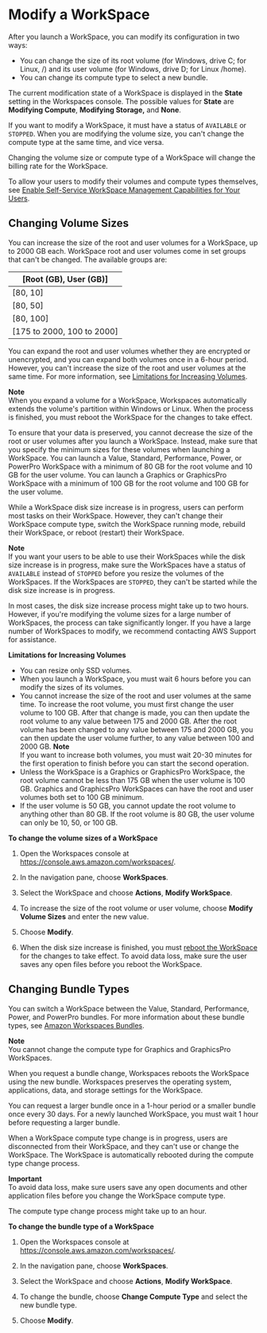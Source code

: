 # Modify a WorkSpace<a name="modify-workspaces"></a>

After you launch a WorkSpace, you can modify its configuration in two ways: 
+ You can change the size of its root volume \(for Windows, drive C; for Linux, /\) and its user volume \(for Windows, drive D; for Linux /home\)\.
+ You can change its compute type to select a new bundle\.

The current modification state of a WorkSpace is displayed in the **State** setting in the Workspaces console\. The possible values for **State** are **Modifying Compute**, **Modifying Storage,** and **None**\.

If you want to modify a WorkSpace, it must have a status of `AVAILABLE` or `STOPPED`\. When you are modifying the volume size, you can't change the compute type at the same time, and vice versa\.

Changing the volume size or compute type of a WorkSpace will change the billing rate for the WorkSpace\.

To allow your users to modify their volumes and compute types themselves, see [Enable Self\-Service WorkSpace Management Capabilities for Your Users](enable-user-self-service-workspace-management.md)\.

## Changing Volume Sizes<a name="change_volume_sizes"></a>

You can increase the size of the root and user volumes for a WorkSpace, up to 2000 GB each\. WorkSpace root and user volumes come in set groups that can't be changed\. The available groups are:


| \[Root \(GB\), User \(GB\)\] | 
| --- | 
| \[80, 10\] | 
| \[80, 50\] | 
| \[80, 100\] | 
| \[175 to 2000, 100 to 2000\] | 

You can expand the root and user volumes whether they are encrypted or unencrypted, and you can expand both volumes once in a 6\-hour period\. However, you can't increase the size of the root and user volumes at the same time\. For more information, see [Limitations for Increasing Volumes](#limitations_increasing_volumes)\.

**Note**  
When you expand a volume for a WorkSpace, Workspaces automatically extends the volume's partition within Windows or Linux\. When the process is finished, you must reboot the WorkSpace for the changes to take effect\. 

To ensure that your data is preserved, you cannot decrease the size of the root or user volumes after you launch a WorkSpace\. Instead, make sure that you specify the minimum sizes for these volumes when launching a WorkSpace\. You can launch a Value, Standard, Performance, Power, or PowerPro WorkSpace with a minimum of 80 GB for the root volume and 10 GB for the user volume\. You can launch a Graphics or GraphicsPro WorkSpace with a minimum of 100 GB for the root volume and 100 GB for the user volume\.

While a WorkSpace disk size increase is in progress, users can perform most tasks on their WorkSpace\. However, they can't change their WorkSpace compute type, switch the WorkSpace running mode, rebuild their WorkSpace, or reboot \(restart\) their WorkSpace\.

**Note**  
If you want your users to be able to use their WorkSpaces while the disk size increase is in progress, make sure the WorkSpaces have a status of `AVAILABLE` instead of `STOPPED` before you resize the volumes of the WorkSpaces\. If the WorkSpaces are `STOPPED`, they can't be started while the disk size increase is in progress\.

In most cases, the disk size increase process might take up to two hours\. However, if you're modifying the volume sizes for a large number of WorkSpaces, the process can take significantly longer\. If you have a large number of WorkSpaces to modify, we recommend contacting AWS Support for assistance\.

**Limitations for Increasing Volumes**
+ You can resize only SSD volumes\.
+ When you launch a WorkSpace, you must wait 6 hours before you can modify the sizes of its volumes\.
+ You cannot increase the size of the root and user volumes at the same time\. To increase the root volume, you must first change the user volume to 100 GB\. After that change is made, you can then update the root volume to any value between 175 and 2000 GB\. After the root volume has been changed to any value between 175 and 2000 GB, you can then update the user volume further, to any value between 100 and 2000 GB\.
**Note**  
If you want to increase both volumes, you must wait 20\-30 minutes for the first operation to finish before you can start the second operation\.
+ Unless the WorkSpace is a Graphics or GraphicsPro WorkSpace, the root volume cannot be less than 175 GB when the user volume is 100 GB\. Graphics and GraphicsPro WorkSpaces can have the root and user volumes both set to 100 GB minimum\.
+ If the user volume is 50 GB, you cannot update the root volume to anything other than 80 GB\. If the root volume is 80 GB, the user volume can only be 10, 50, or 100 GB\.

**To change the volume sizes of a WorkSpace**

1. Open the Workspaces console at [https://console\.aws\.amazon\.com/workspaces/](https://console.aws.amazon.com/workspaces/)\.

1. In the navigation pane, choose **WorkSpaces**\.

1. Select the WorkSpace and choose **Actions**, **Modify WorkSpace**\.

1. To increase the size of the root volume or user volume, choose **Modify Volume Sizes** and enter the new value\.

1. Choose **Modify**\.

1. When the disk size increase is finished, you must [ reboot the WorkSpace](reboot-workspaces.md) for the changes to take effect\. To avoid data loss, make sure the user saves any open files before you reboot the WorkSpace\.

## Changing Bundle Types<a name="change_bundles"></a>

You can switch a WorkSpace between the Value, Standard, Performance, Power, and PowerPro bundles\. For more information about these bundle types, see [Amazon Workspaces Bundles](http://aws.amazon.com/workspaces/features/#Amazon_WorkSpaces_Bundles)\.

**Note**  
You cannot change the compute type for Graphics and GraphicsPro WorkSpaces\.

When you request a bundle change, Workspaces reboots the WorkSpace using the new bundle\. Workspaces preserves the operating system, applications, data, and storage settings for the WorkSpace\.

You can request a larger bundle once in a 1\-hour period or a smaller bundle once every 30 days\. For a newly launched WorkSpace, you must wait 1 hour before requesting a larger bundle\.

When a WorkSpace compute type change is in progress, users are disconnected from their WorkSpace, and they can't use or change the WorkSpace\. The WorkSpace is automatically rebooted during the compute type change process\.

**Important**  
To avoid data loss, make sure users save any open documents and other application files before you change the WorkSpace compute type\.

The compute type change process might take up to an hour\.

**To change the bundle type of a WorkSpace**

1. Open the Workspaces console at [https://console\.aws\.amazon\.com/workspaces/](https://console.aws.amazon.com/workspaces/)\.

1. In the navigation pane, choose **WorkSpaces**\.

1. Select the WorkSpace and choose **Actions**, **Modify WorkSpace**\.

1. To change the bundle, choose **Change Compute Type** and select the new bundle type\.

1. Choose **Modify**\.